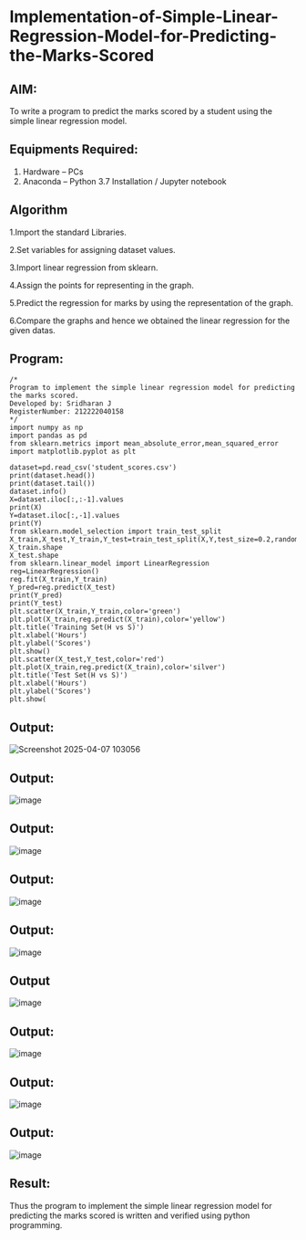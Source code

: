 # Implementation-of-Simple-Linear-Regression-Model-for-Predicting-the-Marks-Scored

## AIM:
To write a program to predict the marks scored by a student using the simple linear regression model.

## Equipments Required:
1. Hardware – PCs
2. Anaconda – Python 3.7 Installation / Jupyter notebook

## Algorithm
1.Import the standard Libraries.

2.Set variables for assigning dataset values.

3.Import linear regression from sklearn. 

4.Assign the points for representing in the graph. 

5.Predict the regression for marks by using the representation of the graph.
 
6.Compare the graphs and hence we obtained the linear regression for the given datas. 

## Program:
```
/*
Program to implement the simple linear regression model for predicting the marks scored.
Developed by: Sridharan J 
RegisterNumber: 212222040158
*/
import numpy as np
import pandas as pd
from sklearn.metrics import mean_absolute_error,mean_squared_error
import matplotlib.pyplot as plt

dataset=pd.read_csv('student_scores.csv')
print(dataset.head())
print(dataset.tail())
dataset.info()
X=dataset.iloc[:,:-1].values
print(X)
Y=dataset.iloc[:,-1].values
print(Y)
from sklearn.model_selection import train_test_split
X_train,X_test,Y_train,Y_test=train_test_split(X,Y,test_size=0.2,random_state=0)
X_train.shape
X_test.shape
from sklearn.linear_model import LinearRegression
reg=LinearRegression()
reg.fit(X_train,Y_train)
Y_pred=reg.predict(X_test)
print(Y_pred)
print(Y_test)
plt.scatter(X_train,Y_train,color='green')
plt.plot(X_train,reg.predict(X_train),color='yellow')
plt.title('Training Set(H vs S)')
plt.xlabel('Hours')
plt.ylabel('Scores')
plt.show()
plt.scatter(X_test,Y_test,color='red')
plt.plot(X_train,reg.predict(X_train),color='silver')
plt.title('Test Set(H vs S)')
plt.xlabel('Hours')
plt.ylabel('Scores')
plt.show(
```
## Output:
![Screenshot 2025-04-07 103056](https://github.com/user-attachments/assets/cd612d53-c0b1-47e3-86b5-cbefce4e3c05)
## Output:
![image](https://github.com/user-attachments/assets/cec9458e-2aa6-4a67-9f30-7ee337643ee6)

## Output:
![image](https://github.com/user-attachments/assets/a721fd7c-946d-4bae-80dc-ad440f4d6dca)

## Output:
![image](https://github.com/user-attachments/assets/85d54c93-a000-4b57-8528-b90ff06f4411)

## Output:
![image](https://github.com/user-attachments/assets/22e896cd-722f-4dbf-82bd-2ca2b24dda89)

## Output
![image](https://github.com/user-attachments/assets/8ffabef6-2e47-4d3b-a580-fa3f6f074850)

## Output:
![image](https://github.com/user-attachments/assets/bd9f3d3e-a3b9-408b-a495-d8cea3bc75c3)
## Output:
![image](https://github.com/user-attachments/assets/9e35b0de-6295-4b03-b022-f5233e0d759f)

## Output:
![image](https://github.com/user-attachments/assets/34d8fc8f-6f4c-4ae2-a972-0234c39bb97a)
## Result:
Thus the program to implement the simple linear regression model for predicting the marks scored is written and verified using python programming.
